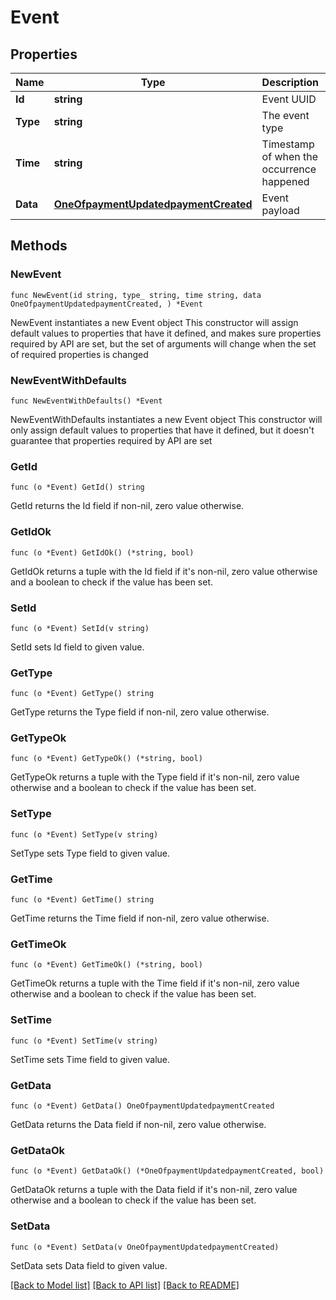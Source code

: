 # Event

## Properties

Name | Type | Description | Notes
------------ | ------------- | ------------- | -------------
**Id** | **string** | Event UUID | 
**Type** | **string** | The event type | 
**Time** | **string** | Timestamp of when the occurrence happened | 
**Data** | [**OneOfpaymentUpdatedpaymentCreated**](oneOf&lt;paymentUpdated,paymentCreated&gt;.md) | Event payload | 

## Methods

### NewEvent

`func NewEvent(id string, type_ string, time string, data OneOfpaymentUpdatedpaymentCreated, ) *Event`

NewEvent instantiates a new Event object
This constructor will assign default values to properties that have it defined,
and makes sure properties required by API are set, but the set of arguments
will change when the set of required properties is changed

### NewEventWithDefaults

`func NewEventWithDefaults() *Event`

NewEventWithDefaults instantiates a new Event object
This constructor will only assign default values to properties that have it defined,
but it doesn't guarantee that properties required by API are set

### GetId

`func (o *Event) GetId() string`

GetId returns the Id field if non-nil, zero value otherwise.

### GetIdOk

`func (o *Event) GetIdOk() (*string, bool)`

GetIdOk returns a tuple with the Id field if it's non-nil, zero value otherwise
and a boolean to check if the value has been set.

### SetId

`func (o *Event) SetId(v string)`

SetId sets Id field to given value.


### GetType

`func (o *Event) GetType() string`

GetType returns the Type field if non-nil, zero value otherwise.

### GetTypeOk

`func (o *Event) GetTypeOk() (*string, bool)`

GetTypeOk returns a tuple with the Type field if it's non-nil, zero value otherwise
and a boolean to check if the value has been set.

### SetType

`func (o *Event) SetType(v string)`

SetType sets Type field to given value.


### GetTime

`func (o *Event) GetTime() string`

GetTime returns the Time field if non-nil, zero value otherwise.

### GetTimeOk

`func (o *Event) GetTimeOk() (*string, bool)`

GetTimeOk returns a tuple with the Time field if it's non-nil, zero value otherwise
and a boolean to check if the value has been set.

### SetTime

`func (o *Event) SetTime(v string)`

SetTime sets Time field to given value.


### GetData

`func (o *Event) GetData() OneOfpaymentUpdatedpaymentCreated`

GetData returns the Data field if non-nil, zero value otherwise.

### GetDataOk

`func (o *Event) GetDataOk() (*OneOfpaymentUpdatedpaymentCreated, bool)`

GetDataOk returns a tuple with the Data field if it's non-nil, zero value otherwise
and a boolean to check if the value has been set.

### SetData

`func (o *Event) SetData(v OneOfpaymentUpdatedpaymentCreated)`

SetData sets Data field to given value.



[[Back to Model list]](../README.md#documentation-for-models) [[Back to API list]](../README.md#documentation-for-api-endpoints) [[Back to README]](../README.md)


